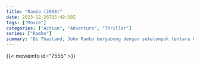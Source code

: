 ```yaml
---
title: "Rambo (2008)"
date: 2023-12-26T15:49:19Z
tags: ["Movie"]
categories: ["Action", "Adventure", "Thriller"]
series: ["Rambo"]
summary: "Di Thailand, John Rambo bergabung dengan sekelompok tentara bayaran untuk menjelajah ke Burma yang dilanda perang, dan menyelamatkan sekelompok pekerja bantuan Kristen yang diculik oleh unit infanteri lokal yang kejam."
---
```


<mux-player stream-type="on-demand"
src="https://kp3d-my.sharepoint.com/personal/ryoo_kp3d_onmicrosoft_com/_layouts/15/download.aspx?share=EXAk6FTsZLZPprXofn1VDp8BDJf_5V7DHRF-11aCDDXtEQ" prefer-playback="mse" controls>

</mux-player>


{{< movieinfo id="7555" >}}

<script src="https://cdn.jsdelivr.net/npm/@mux/mux-player"></script>

 <script type="application/ld+json ">
{
"@context": "https://schema.org/",
"@type": "VideoObject",
"name": "Rambo (2008)",
"contentUrl": "https://stream.mux.com/dYcvbF4kkpCnNiByWmMGwUYvNjYwkKrN5bwgauhfCuY.m3u8",
"thumbnailUrl": "https://www.themoviedb.org/t/p/original/7MQVmsC7i6Z5tnKxQC62zBKU3Dx.jpg?width=314&fit_mode=preserve&time=25",
"uploadDate": "2023-12-18T18:45:11Z",
}

</script>